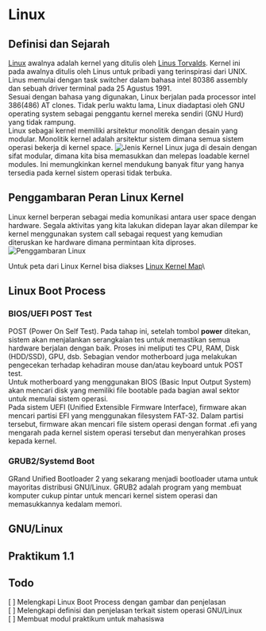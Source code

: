 # Linux

## Definisi dan Sejarah
[Linux](https://en.wikipedia.org/wiki/Linux_kernel/) awalnya adalah kernel yang ditulis oleh [Linus Torvalds](https://en.wikipedia.org/wiki/Linus_Torvalds).
Kernel ini pada awalnya ditulis oleh Linus untuk pribadi yang terinspirasi dari UNIX. Linus memulai dengan task switcher dalam bahasa intel 80386 assembly dan sebuah driver terminal pada 25 Agustus 1991.\
Sesuai dengan bahasa yang digunakan, Linux berjalan pada processor intel 386(486) AT clones.
Tidak perlu waktu lama, Linux diadaptasi oleh GNU operating system sebagai penggantu kernel mereka sendiri (GNU Hurd) yang tidak rampung.\
Linux sebagai kernel memiliki arsitektur monolitik dengan desain yang modular. Monolitik kernel adalah arsitektur sistem dimana semua sistem operasi bekerja di kernel space.
![Jenis Kernel](https://upload.wikimedia.org/wikipedia/commons/d/d0/OS-structure2.svg)
Linux juga di desain dengan sifat modular, dimana kita bisa memasukkan dan melepas loadable kernel modules. Ini memungkinkan kernel mendukung banyak fitur yang hanya tersedia pada kernel sistem operasi tidak terbuka.

## Penggambaran Peran Linux Kernel
Linux kernel berperan sebagai media komunikasi antara user space dengan hardware. Segala aktivitas yang kita lakukan didepan layar akan dilempar ke kernel menggunakan system call sebagai request yang kemudian diteruskan ke hardware dimana permintaan kita diproses.
![Penggambaran Linux](https://upload.wikimedia.org/wikipedia/commons/3/3a/Linux_kernel_ubiquity.svg)

Untuk peta dari Linux Kernel bisa diakses [Linux Kernel Map](https://makelinux.github.io/kernel/map/)\

## Linux Boot Process

### BIOS/UEFI POST Test
POST (Power On Self Test). Pada tahap ini, setelah tombol **power** ditekan, sistem akan menjalankan serangkaian tes untuk memastikan semua hardware berjalan dengan baik. Proses ini meliputi tes CPU, RAM, Disk (HDD/SSD), GPU, dsb. Sebagian vendor motherboard juga melakukan pengecekan terhadap kehadiran mouse dan/atau keyboard untuk POST test.\
Untuk motherboard yang menggunakan BIOS (Basic Input Output System) akan mencari disk yang memiliki file bootable pada bagian awal sektor untuk memulai sistem operasi.\
Pada sistem UEFI (Unified Extensible Firmware Interface), firmware akan mencari partisi EFI yang menggunakan filesystem FAT-32. Dalam partisi tersebut, firmware akan mencari file sistem operasi dengan format .efi yang mengarah pada kernel sistem operasi tersebut dan menyerahkan proses kepada kernel.

### GRUB2/Systemd Boot
GRand Unified Bootloader 2 yang sekarang menjadi bootloader utama untuk mayoritas distribusi GNU/Linux. GRUB2 adalah program yang membuat komputer cukup pintar untuk mencari kernel sistem operasi dan memasukkannya kedalam memori.

## GNU/Linux

## Praktikum 1.1

## Todo
[  ] Melengkapi Linux Boot Process dengan gambar dan penjelasan\
[  ] Melengkapi definisi dan penjelasan terkait sistem operasi GNU/Linux\
[  ] Membuat modul praktikum untuk mahasiswa

